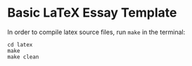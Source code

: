 # Basic LaTeX Essay Template

In order to compile latex source files, run `make` in the terminal:

```
cd latex
make
make clean
```
